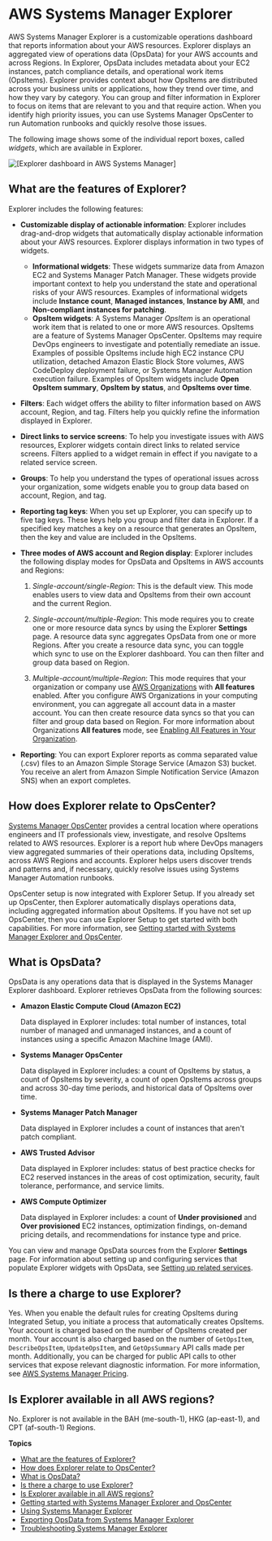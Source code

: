# AWS Systems Manager Explorer<a name="Explorer"></a>

AWS Systems Manager Explorer is a customizable operations dashboard that reports information about your AWS resources\. Explorer displays an aggregated view of operations data \(OpsData\) for your AWS accounts and across Regions\. In Explorer, OpsData includes metadata about your EC2 instances, patch compliance details, and operational work items \(OpsItems\)\. Explorer provides context about how OpsItems are distributed across your business units or applications, how they trend over time, and how they vary by category\. You can group and filter information in Explorer to focus on items that are relevant to you and that require action\. When you identify high priority issues, you can use Systems Manager OpsCenter to run Automation runbooks and quickly resolve those issues\. 

The following image shows some of the individual report boxes, called *widgets*, which are available in Explorer\. 

![\[Explorer dashboard in AWS Systems Manager\]](http://docs.aws.amazon.com/systems-manager/latest/userguide/images/Explorer-1-overview.png)

## What are the features of Explorer?<a name="Explorer-learn-more-features"></a>

Explorer includes the following features:
+ **Customizable display of actionable information**: Explorer includes drag\-and\-drop widgets that automatically display actionable information about your AWS resources\. Explorer displays information in two types of widgets\.
  + **Informational widgets**: These widgets summarize data from Amazon EC2 and Systems Manager Patch Manager\. These widgets provide important context to help you understand the state and operational risks of your AWS resources\. Examples of informational widgets include **Instance count**, **Managed instances**, **Instance by AMI**, and **Non\-compliant instances for patching**\. 
  + **OpsItem widgets**: A Systems Manager *OpsItem* is an operational work item that is related to one or more AWS resources\. OpsItems are a feature of Systems Manager OpsCenter\. OpsItems may require DevOps engineers to investigate and potentially remediate an issue\. Examples of possible OpsItems include high EC2 instance CPU utilization, detached Amazon Elastic Block Store volumes, AWS CodeDeploy deployment failure, or Systems Manager Automation execution failure\. Examples of OpsItem widgets include **Open OpsItem summary**, **OpsItem by status**, and **OpsItems over time**\.
+ **Filters**: Each widget offers the ability to filter information based on AWS account, Region, and tag\. Filters help you quickly refine the information displayed in Explorer\.
+ **Direct links to service screens**: To help you investigate issues with AWS resources, Explorer widgets contain direct links to related service screens\. Filters applied to a widget remain in effect if you navigate to a related service screen\.
+ **Groups**: To help you understand the types of operational issues across your organization, some widgets enable you to group data based on account, Region, and tag\.
+ **Reporting tag keys**: When you set up Explorer, you can specify up to five tag keys\. These keys help you group and filter data in Explorer\. If a specified key matches a key on a resource that generates an OpsItem, then the key and value are included in the OpsItems\. 
+ **Three modes of AWS account and Region display**: Explorer includes the following display modes for OpsData and OpsItems in AWS accounts and Regions:

  1. *Single\-account/single\-Region*: This is the default view\. This mode enables users to view data and OpsItems from their own account and the current Region\.

  1. *Single\-account/multiple\-Region*: This mode requires you to create one or more resource data syncs by using the Explorer **Settings** page\. A resource data sync aggregates OpsData from one or more Regions\. After you create a resource data sync, you can toggle which sync to use on the Explorer dashboard\. You can then filter and group data based on Region\.

  1. *Multiple\-account/multiple\-Region*: This mode requires that your organization or company use [AWS Organizations](https://docs.aws.amazon.com/organizations/latest/userguide/) with **All features** enabled\. After you configure AWS Organizations in your computing environment, you can aggregate all account data in a master account\. You can then create resource data syncs so that you can filter and group data based on Region\. For more information about Organizations **All features** mode, see [Enabling All Features in Your Organization](https://docs.aws.amazon.com/organizations/latest/userguide/orgs_manage_org_support-all-features.html)\.
+ **Reporting**: You can export Explorer reports as comma separated value \(\.csv\) files to an Amazon Simple Storage Service \(Amazon S3\) bucket\. You receive an alert from Amazon Simple Notification Service \(Amazon SNS\) when an export completes\. 

## How does Explorer relate to OpsCenter?<a name="Explorer-learn-more-OpsCenter"></a>

[Systems Manager OpsCenter](OpsCenter.md) provides a central location where operations engineers and IT professionals view, investigate, and resolve OpsItems related to AWS resources\. Explorer is a report hub where DevOps managers view aggregated summaries of their operations data, including OpsItems, across AWS Regions and accounts\. Explorer helps users discover trends and patterns and, if necessary, quickly resolve issues using Systems Manager Automation runbooks\.

OpsCenter setup is now integrated with Explorer Setup\. If you already set up OpsCenter, then Explorer automatically displays operations data, including aggregated information about OpsItems\. If you have not set up OpsCenter, then you can use Explorer Setup to get started with both capabilities\. For more information, see [Getting started with Systems Manager Explorer and OpsCenter](Explorer-setup.md)\.

## What is OpsData?<a name="Explorer-learn-more-OpsData"></a>

OpsData is any operations data that is displayed in the Systems Manager Explorer dashboard\. Explorer retrieves OpsData from the following sources:
+ **Amazon Elastic Compute Cloud \(Amazon EC2\)**

  Data displayed in Explorer includes: total number of instances, total number of managed and unmanaged instances, and a count of instances using a specific Amazon Machine Image \(AMI\)\. 
+ **Systems Manager OpsCenter**

  Data displayed in Explorer includes: a count of OpsItems by status, a count of OpsItems by severity, a count of open OpsItems across groups and across 30\-day time periods, and historical data of OpsItems over time\.
+ **Systems Manager Patch Manager**

  Data displayed in Explorer includes a count of instances that aren't patch compliant\.
+ **AWS Trusted Advisor**

  Data displayed in Explorer includes: status of best practice checks for EC2 reserved instances in the areas of cost optimization, security, fault tolerance, performance, and service limits\. 
+ **AWS Compute Optimizer**

  Data displayed in Explorer includes: a count of **Under provisioned** and **Over provisioned** EC2 instances, optimization findings, on\-demand pricing details, and recommendations for instance type and price\.

You can view and manage OpsData sources from the Explorer **Settings** page\. For information about setting up and configuring services that populate Explorer widgets with OpsData, see [Setting up related services](Explorer-setup-related-services.md)\.

## Is there a charge to use Explorer?<a name="Explorer-learn-more-cost"></a>

Yes\. When you enable the default rules for creating OpsItems during Integrated Setup, you initiate a process that automatically creates OpsItems\. Your account is charged based on the number of OpsItems created per month\. Your account is also charged based on the number of `GetOpsItem`, `DescribeOpsItem`, `UpdateOpsItem`, and `GetOpsSummary` API calls made per month\. Additionally, you can be charged for public API calls to other services that expose relevant diagnostic information\. For more information, see [AWS Systems Manager Pricing](https://aws.amazon.com/systems-manager/pricing/)\.

## Is Explorer available in all AWS regions?<a name="Explorer-learn-more-regions"></a>

No\. Explorer is not available in the BAH \(me\-south\-1\), HKG \(ap\-east\-1\), and CPT \(af\-south\-1\) Regions\. 

**Topics**
+ [What are the features of Explorer?](#Explorer-learn-more-features)
+ [How does Explorer relate to OpsCenter?](#Explorer-learn-more-OpsCenter)
+ [What is OpsData?](#Explorer-learn-more-OpsData)
+ [Is there a charge to use Explorer?](#Explorer-learn-more-cost)
+ [Is Explorer available in all AWS regions?](#Explorer-learn-more-regions)
+ [Getting started with Systems Manager Explorer and OpsCenter](Explorer-setup.md)
+ [Using Systems Manager Explorer](Explorer-using.md)
+ [Exporting OpsData from Systems Manager Explorer](Explorer-exporting-OpsData.md)
+ [Troubleshooting Systems Manager Explorer](Explorer-troubleshooting.md)